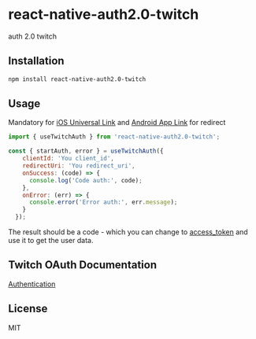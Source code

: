 # react-native-auth2.0-twitch

auth 2.0 twitch

## Installation

```sh
npm install react-native-auth2.0-twitch
```

## Usage

Mandatory for [iOS Universal Link](https://developer.apple.com/documentation/xcode/allowing-apps-and-websites-to-link-to-your-content/) and [Android App Link](https://developer.android.com/training/app-links?hl=en) for redirect 

```js
import { useTwitchAuth } from 'react-native-auth2.0-twitch';

const { startAuth, error } = useTwitchAuth({
    clientId: 'You client_id',
    redirectUri: 'You redirect_uri',
    onSuccess: (code) => {
      console.log('Code auth:', code);
    },
    onError: (err) => {
      console.error('Error auth:', err.message);
    }
  });
```

The result should be a code - which you can change to [access_token](https://dev.twitch.tv/docs/authentication/getting-tokens-oauth/#authorization-code-grant-flow) and use it to get the user data.


## Twitch OAuth Documentation

[Authentication](https://dev.twitch.tv/docs/authentication/)

## License

MIT

